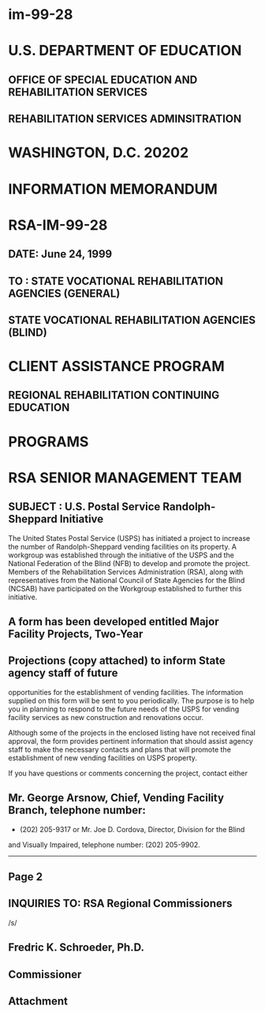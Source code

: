 # im-99-28







# U.S. DEPARTMENT OF EDUCATION
## OFFICE OF SPECIAL EDUCATION AND REHABILITATION SERVICES
## REHABILITATION SERVICES ADMINSITRATION
# WASHINGTON, D.C. 20202


# INFORMATION MEMORANDUM
# RSA-IM-99-28
## DATE: June 24, 1999


## TO        :    STATE VOCATIONAL REHABILITATION AGENCIES (GENERAL)
## STATE VOCATIONAL REHABILITATION AGENCIES (BLIND)

# CLIENT ASSISTANCE PROGRAM
## REGIONAL REHABILITATION CONTINUING EDUCATION
# PROGRAMS
# RSA SENIOR MANAGEMENT TEAM


## SUBJECT   :    U.S. Postal Service Randolph-Sheppard Initiative

The United States Postal Service (USPS) has initiated a project to increase
the number of Randolph-Sheppard vending facilities on its property. A
workgroup was established through the initiative of the USPS and the
National Federation of the Blind (NFB) to develop and promote the
project. Members of the Rehabilitation Services Administration (RSA),
along with representatives from the National Council of State Agencies for
the Blind (NCSAB) have participated on the Workgroup established to
further this initiative.


## A form has been developed entitled Major Facility Projects, Two-Year
## Projections (copy attached) to inform State agency staff of future
opportunities for the establishment of vending facilities. The information
supplied on this form will be sent to you periodically. The purpose is to
help you in planning to respond to the future needs of the USPS for
vending facility services as new construction and renovations occur.

Although some of the projects in the enclosed listing have not received
final approval, the form provides pertinent information that should assist
agency staff to make the necessary contacts and plans that will promote
the establishment of new vending facilities on USPS property.

If you have questions or comments concerning the project, contact either
## Mr. George Arsnow, Chief, Vending Facility Branch, telephone number:
- (202) 205-9317 or Mr. Joe D. Cordova, Director, Division for the Blind

and Visually Impaired, telephone number: (202) 205-9902.







---
## Page 2









## INQUIRIES TO:  RSA Regional Commissioners


/s/
## Fredric K. Schroeder, Ph.D.
## Commissioner


## Attachment










































